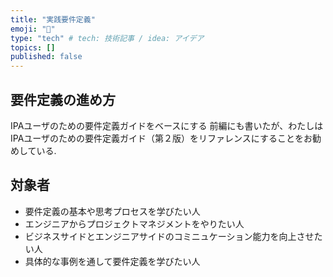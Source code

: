 ```yaml
---
title: "実践要件定義"
emoji: "🎉"
type: "tech" # tech: 技術記事 / idea: アイデア
topics: []
published: false
---
```


## 要件定義の進め方
IPAユーザのための要件定義ガイドをベースにする
前編にも書いたが、わたしはIPAユーザのための要件定義ガイド（第２版）をリファレンスにすることをお勧めしている.


## 対象者
- 要件定義の基本や思考プロセスを学びたい人
- エンジニアからプロジェクトマネジメントをやりたい人
- ビジネスサイドとエンジニアサイドのコミニュケーション能力を向上させたい人
- 具体的な事例を通して要件定義を学びたい人




